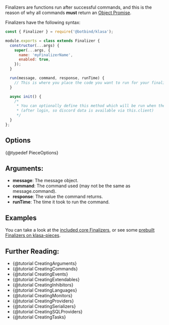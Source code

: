 Finalizers are functions run after successful commands, and this is the reason of why all commands **must** return an
[Object Promise](https://developer.mozilla.org/en/docs/Web/JavaScript/Reference/Global_Objects/Promise).

Finalizers have the following syntax:

```javascript
const { Finalizer } = require('@botbind/klasa');

module.exports = class extends Finalizer {
  constructor(...args) {
    super(...args, {
      name: 'myFinalizerName',
      enabled: true,
    });
  }

  run(message, command, response, runTime) {
    // This is where you place the code you want to run for your finalizer
  }

  async init() {
    /*
     * You can optionally define this method which will be run when the bot starts
     * (after login, so discord data is available via this.client)
     */
  }
};
```

## Options

{@typedef PieceOptions}

## Arguments:

- **message**: The message object.
- **command**: The command used (may not be the same as message.command).
- **response**: The value the command returns.
- **runTime**: The time it took to run the command.

## Examples

You can take a look at the [included core Finalizers](https://github.com/dirigeants/klasa/tree/{@branch}/src/finalizers), or see some [prebuilt Finalizers on klasa-pieces](https://github.com/dirigeants/klasa-pieces/tree/master/finalizers).

## Further Reading:

- {@tutorial CreatingArguments}
- {@tutorial CreatingCommands}
- {@tutorial CreatingEvents}
- {@tutorial CreatingExtendables}
- {@tutorial CreatingInhibitors}
- {@tutorial CreatingLanguages}
- {@tutorial CreatingMonitors}
- {@tutorial CreatingProviders}
- {@tutorial CreatingSerializers}
- {@tutorial CreatingSQLProviders}
- {@tutorial CreatingTasks}
